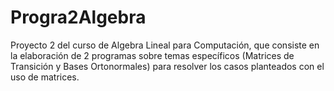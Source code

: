# Progra2Algebra

Proyecto 2 del curso de Algebra Lineal para Computación, que consiste en la elaboración de 2 programas sobre temas específicos (Matrices de Transición y Bases Ortonormales) para resolver los casos planteados con el uso de matrices.
